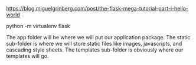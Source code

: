 https://blog.miguelgrinberg.com/post/the-flask-mega-tutorial-part-i-hello-world

python -m virtualenv flask

The app folder will be where we will put our application package. 
	The static sub-folder is where we will store static files like images, javascripts, and cascading style sheets. 
	The templates sub-folder is obviously where our templates will go.

